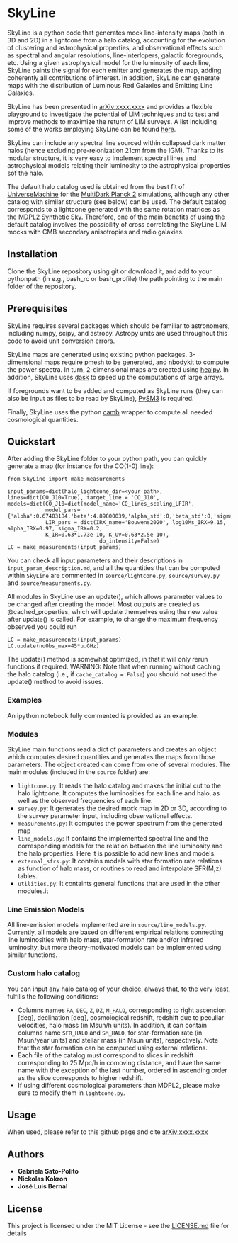 # SkyLine

SkyLine is a python code that generates mock line-intensity maps (both in 3D and 2D) in a lightcone from a halo catalog, accounting for the evolution of clustering and astrophysical properties, and observational effects such as spectral and angular resolutions, line-interlopers, galactic foregrounds, etc. Using a given astrophysical model for the luminosity of each line, SkyLine paints the signal for each emitter and generates the map, adding coherently all contributions of interest. In addition, SkyLine can generate maps with the distribution of Luminous Red Galaxies and Emitting Line Galaxies.

SkyLine has been presented in [arXiv:xxxx.xxxx]() and provides a flexible playground to investigate the potential of LIM techniques and to test and improve methods to maximize the return of LIM surveys. A list including some of the works employing SkyLine can be found [here]().

SkyLine can include any spectral line sourced within collapsed dark matter halos (hence excluding pre-reionization 21cm from the IGM). Thanks to its modular structure, it is very easy to implement spectral lines and astrophysical models relating their luminosity to the astrophysical properties sof the halo.

The default halo catalog used is obtained from the best fit of [UniverseMachine](https://bitbucket.org/pbehroozi/universemachine/src/main/) for the [MultiDark Planck 2](https://www.cosmosim.org/cms/simulations/mdpl2/)  simulations, although any other catalog with similar structure (see below) can be used. The default catalog corresponds to a lightcone generated with the same rotation matrices as the [MDPL2 Synthetic Sky](https://yomori.github.io/mdpl2synsky/index.html). Therefore, one of the main benefits of using the default catalog involves the possibility of cross correlating the SkyLine LIM mocks with CMB secondary anisotropies and radio galaxies.

## Installation

Clone the SkyLine repository using git or download it, and add to your pythonpath (in e.g., bash_rc or bash_profile) the path pointing to the main folder of the repository.

## Prerequisites

SkyLine requires several packages which should be familiar to astronomers, including numpy, scipy, and astropy.  Astropy units are used throughout this code to avoid unit conversion errors. 

SkyLine maps are generated using existing python packages. 3-dimensional maps require [pmesh](https://rainwoodman.github.io/pmesh/) to be generated, and [nbodykit](https://nbodykit.readthedocs.io/en/latest/) to compute the power spectra. In turn, 2-dimensional maps are created using [healpy](https://healpy.readthedocs.io/en/latest/index.html). In addition, SkyLine uses [dask](https://docs.dask.org/en/stable/) to speed up the computations of large arrays.

If foregrounds want to be added and computed as SkyLine runs (they can also be input as files to be read by SkyLine), [PySM3](https://pysm3.readthedocs.io/en/latest/) is required.

Finally, SkyLine uses the python [camb](https://camb.readthedocs.io/en/latest/) wrapper to compute all needed cosmological quantities. 

## Quickstart

After adding the SkyLine folder to your python path, you can quickly generate a map (for instance for the CO(1-0) line):

```
from SkyLine import make_measurements

input_params=dict(halo_lightcone_dir=<your path>, lines=dict(CO_J10=True), target_line = 'CO_J10', 
models=dict(CO_J10=dict(model_name='CO_lines_scaling_LFIR',
            model_pars={'alpha':0.67403184,'beta':4.89800039,'alpha_std':0,'beta_std':0,'sigma_L':0.2})),
            LIR_pars = dict(IRX_name='Bouwens2020', log10Ms_IRX=9.15, alpha_IRX=0.97, sigma_IRX=0.2,
            K_IR=0.63*1.73e-10, K_UV=0.63*2.5e-10),                          
                             do_intensity=False)
LC = make_measurements(input_params)

```

You can check all input parameters and their descriptions in `input_param_description.md`, and all the quantities that can be computed within `SkyLine` are commented in `source/lightcone.py`, `source/survey.py` and `source/measurements.py`.

All modules in SkyLine use an update(), which allows parameter values to be changed after creating the model.  Most outputs are created as @cached_properties, which will update themselves using the new value after update() is called.  For example, to change the maximum frequency observed you could run

```
LC = make_measurements(input_params)
LC.update(nuObs_max=45*u.GHz)

```

The update() method is somewhat optimized, in that it will only rerun functions if required.  WARNING: Note that when running without caching the halo catalog (i.e., if `cache_catalog = False`) you should not used the update() method to avoid issues.

### Examples

An ipython notebook fully commented is provided as an example. 

### Modules

SkyLine main functions read a dict of parameters and creates an object which computes desired quantities and generates the maps from those parameters.  The object created can come from one of several modules. The main modules (included in the `source` folder) are:

- `lightcone.py`: It reads the halo catalog and makes the initial cut to the halo lightcone. It computes the luminosities for each line and halo, as well as the observed frequencies of each line. 
- `survey.py`: It generates the desired mock map in 2D or 3D, according to the survey parameter input, including observational effects. 
- `measurements.py`: It computes the power spectrum from the generated map
- `line_models.py`: It contains the implemented spectral line and the corresponding models for the relation between the line luminosity and the halo properties. Here it is possible to add new lines and models. 
- `external_sfrs.py`: It contains models with star formation rate relations as function of halo mass, or routines to read and interpolate SFR(M,z) tables.
- `utilities.py`: It containts general functions that are used in the other modules.it 

### Line Emission Models

All line-emission models implemented are in `source/line_models.py`. Currently, all models are based on different empirical relations connecting line luminosities with halo mass, star-formation rate and/or infrared luminosity, but more theory-motivated models can be implemented using similar functions. 

### Custom halo catalog

You can input any halo catalog of your choice, always that, to the very least, fulfills the following conditions: 

- Columns names `RA`, `DEC`, `Z`, `DZ`, `M_HALO`, corresponding to right ascencion [deg], declination [deg], cosmological redshift, redshift due to peculiar velocities, halo mass (in Msun/h units). In addition, it can contain columns name `SFR_HALO` and `SM_HALO`, for star-formation rate (in Msun/year units) and stellar mass (in Msun units), respectively. Note that the star formation can be computed using external relations.
- Each file of the catalog must correspond to slices in redshift corresponding to 25 Mpc/h in comoving distance, and have the same name with the exception of the last number, ordered in ascending order as the slice corresponds to higher redshift. 
- If using different cosmological parameters than MDPL2, please make sure to modify them in `lightcone.py`.

## Usage

When used, please refer to this github page and cite [arXiv:xxxx.xxxx]()

## Authors

* **Gabriela Sato-Polito**
* **Nickolas Kokron**
* **José Luis Bernal**

## License

This project is licensed under the MIT License - see the [LICENSE.md](LICENSE.md) file for details
